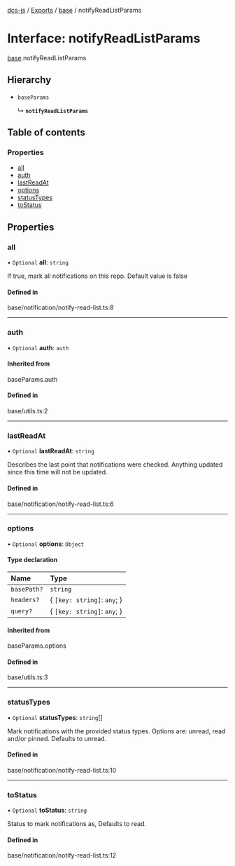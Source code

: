 [dcs-js](../README.md) / [Exports](../modules.md) / [base](../modules/base.md) / notifyReadListParams

# Interface: notifyReadListParams

[base](../modules/base.md).notifyReadListParams

## Hierarchy

- `baseParams`

  ↳ **`notifyReadListParams`**

## Table of contents

### Properties

- [all](base.notifyReadListParams.md#all)
- [auth](base.notifyReadListParams.md#auth)
- [lastReadAt](base.notifyReadListParams.md#lastreadat)
- [options](base.notifyReadListParams.md#options)
- [statusTypes](base.notifyReadListParams.md#statustypes)
- [toStatus](base.notifyReadListParams.md#tostatus)

## Properties

### <a id="all" name="all"></a> all

• `Optional` **all**: `string`

If true, mark all notifications on this repo. Default value is false

#### Defined in

base/notification/notify-read-list.ts:8

___

### <a id="auth" name="auth"></a> auth

• `Optional` **auth**: `auth`

#### Inherited from

baseParams.auth

#### Defined in

base/utils.ts:2

___

### <a id="lastreadat" name="lastreadat"></a> lastReadAt

• `Optional` **lastReadAt**: `string`

Describes the last point that notifications were checked. Anything updated since this time will not be updated.

#### Defined in

base/notification/notify-read-list.ts:6

___

### <a id="options" name="options"></a> options

• `Optional` **options**: `Object`

#### Type declaration

| Name | Type |
| :------ | :------ |
| `basePath?` | `string` |
| `headers?` | { `[key: string]`: `any`;  } |
| `query?` | { `[key: string]`: `any`;  } |

#### Inherited from

baseParams.options

#### Defined in

base/utils.ts:3

___

### <a id="statustypes" name="statustypes"></a> statusTypes

• `Optional` **statusTypes**: `string`[]

Mark notifications with the provided status types. Options are: unread, read and/or pinned. Defaults to unread.

#### Defined in

base/notification/notify-read-list.ts:10

___

### <a id="tostatus" name="tostatus"></a> toStatus

• `Optional` **toStatus**: `string`

Status to mark notifications as, Defaults to read.

#### Defined in

base/notification/notify-read-list.ts:12
